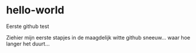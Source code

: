 # hello-world
Eerste github test

Ziehier mijn eerste stapjes in de maagdelijk witte github sneeuw...
waar hoe langer het duurt...
